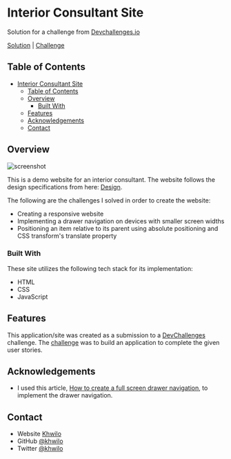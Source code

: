 # Interior Consultant Site

Solution for a challenge from [Devchallenges.io](http://devchallenges.io)

[Solution](https://interior-consultant-site.netlify.app/) | [Challenge](https://devchallenges.io/challenges/Jymh2b2FyebRTUljkNcb)

## Table of Contents

- [Interior Consultant Site](#interior-consultant-site)
  - [Table of Contents](#table-of-contents)
  - [Overview](#overview)
    - [Built With](#built-with)
  - [Features](#features)
  - [Acknowledgements](#acknowledgements)
  - [Contact](#contact)

<!-- OVERVIEW -->

## Overview

![screenshot](https://user-images.githubusercontent.com/16707738/92399059-5716eb00-f132-11ea-8b14-bcacdc8ec97b.png)

This is a demo website for an interior consultant. The website follows the design specifications from here: [Design](https://www.figma.com/file/3cf83hHRBAGjG5EKPcG2bV/interior-consultant-challenge?node-id=1%3A4).

The following are the challenges I solved in order to create the website:

- Creating a responsive website
- Implementing a drawer navigation on devices with smaller screen widths
- Positioning an item relative to its parent using absolute positioning and CSS transform's translate property

### Built With

<!-- This section should list any major frameworks that you built your project using. Here are a few examples.-->

These site utilizes the following tech stack for its implementation:

- HTML
- CSS
- JavaScript

## Features

<!-- List the features of your application or follow the template. Don't share the figma file here :) -->

This application/site was created as a submission to a [DevChallenges](https://devchallenges.io/challenges) challenge. The [challenge](https://devchallenges.io/challenges/Jymh2b2FyebRTUljkNcb) was to build an application to complete the given user stories.

## Acknowledgements

<!-- This section should list any articles or add-ons/plugins that helps you to complete the project. This is optional but it will help you in the future. For exmpale -->

- I used this article, [How to create a full screen drawer navigation](https://dev.to/khwilo/how-to-create-full-screen-drawer-navigation-in-html-css-and-javascript-44oe), to implement the drawer navigation.

## Contact

- Website [Khwilo](https://khwilo.now.sh/)
- GitHub [@khwilo](https://github.com/khwilo)
- Twitter [@khwilo](https://twitter.com/khwilo)
